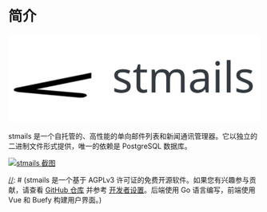 # 简介

[![stmails](../images/logo.svg)](https://app.stmails.cn)

stmails 是一个自托管的、高性能的单向邮件列表和新闻通讯管理器。它以独立的二进制文件形式提供，唯一的依赖是 PostgreSQL 数据库。

[![stmails 截图](https://user-images.githubusercontent.com/547147/134939475-e0391111-f762-44cb-b056-6cb0857755e3.png)](https://app.stmails.cn)

[//]: # (## 开发者)

[//]: # (stmails 是一个基于 AGPLv3 许可证的免费开源软件。如果您有兴趣参与贡献，请查看 [GitHub 仓库](https://github.com/knadh/stmails) 并参考 [开发者设置](developer-setup.md)。后端使用 Go 语言编写，前端使用 Vue 和 Buefy 构建用户界面。)
